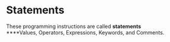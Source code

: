 # Statements

These programming instructions are called **statements**\
****Values, Operators, Expressions, Keywords, and Comments.
